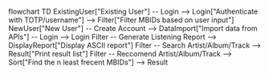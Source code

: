 flowchart TD
    ExistingUser["Existing User"] -- Login --> Login["Authenticate with TOTP/username"] --> Filter["Filter MBIDs based on user input"]
    NewUser["New User"] -- Create Account --> DataImport["Import data from APIs"] -- Login --> Login
    Filter -- Generate Listening Report --> DisplayReport["Display ASCII report"]
    Filter -- Search Artist/Album/Track --> Result["Print result list"]
    Filter -- Reccomend Artist/Album/Track --> Sort["Find the n least frecent MBIDs"] --> Result
